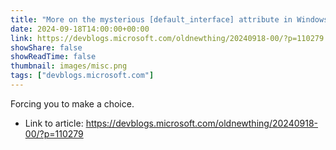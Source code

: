 ```yaml
---
title: "More on the mysterious [default_interface] attribute in Windows Runtime classes"
date: 2024-09-18T14:00:00+00:00
link: https://devblogs.microsoft.com/oldnewthing/20240918-00/?p=110279
showShare: false
showReadTime: false
thumbnail: images/misc.png
tags: ["devblogs.microsoft.com"]
---
```

Forcing you to make a choice.

- Link to article: https://devblogs.microsoft.com/oldnewthing/20240918-00/?p=110279